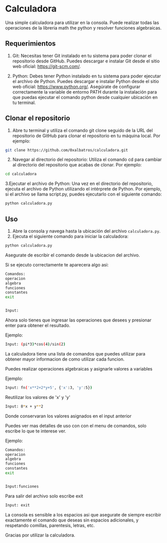 # Calculadora

Una simple calculadora para utilizar en la consola. Puede realizar todas las operaciones de la libreria math the python y resolver funciones algebraicas.

## Requerimientos

1. Git: Necesitas tener Git instalado en tu sistema para poder clonar el repositorio desde GitHub. Puedes descargar e instalar Git desde el sitio web oficial: https://git-scm.com/.

2. Python: Debes tener Python instalado en tu sistema para poder ejecutar el archivo de Python. Puedes descargar e instalar Python desde el sitio web oficial: https://www.python.org/. Asegúrate de configurar correctamente la variable de entorno PATH durante la instalación para que puedas ejecutar el comando python desde cualquier ubicación en tu terminal.

## Clonar el repositorio

1. Abre tu terminal y utiliza el comando git clone seguido de la URL del repositorio de GitHub para clonar el repositorio en tu máquina local. Por ejemplo:

```bash
git clone https://github.com/0xalbatros/calculadora.git
```

2. Navegar al directorio del repositorio: Utiliza el comando cd para cambiar al directorio del repositorio que acabas de clonar. Por ejemplo:

```bash
cd calculadora
```

3.Ejecutar el archivo de Python: Una vez en el directorio del repositorio, ejecuta el archivo de Python utilizando el intérprete de Python. Por ejemplo, si el archivo se llama script.py, puedes ejecutarlo con el siguiente comando:

```bash
python calculadora.py
```

## Uso

1. Abre la consola y navega hasta la ubicación del archivo `calculadora.py`.
2. Ejecuta el siguiente comando para iniciar la calculadora:

```bash
python calculadora.py
```

Asegurate de escribir el comando desde la ubicacion del archivo.

Si se ejecuto correctamente te aparecera algo asi:

```bash
Comandos:
operacion
algebra
funciones
constantes
exit


Input:
```

Ahora solo tienes que ingresar las operaciones que desees y presionar enter para obtener el resultado.

Ejemplo:

```bash
Input: (pi*3)*cos(4)/sin(2)
```

La calculadora tiene una lista de comandos que puedes utilizar para obtener mayor informacion de como utilizar cada funcion.

Puedes realizar operaciones algebraicas y asignarle valores a variables

Ejemplo:

```bash
Input: fn('x**2+2*y+5', {'x':3, 'y':5})
```
Reutilizar los valores de 'x' y 'y'

```bash
Input: 8*x + y**2
```
Donde conservaran los valores asignados en el input anterior

Puedes ver mas detalles de uso con con el menu de comandos, solo escribe lo que te interese ver.

Ejemplo:

```bash
Comandos:
operacion
algebra
funciones
constantes
exit


Input:funciones
```

Para salir del archivo solo escribe exit

```bash
Input: exit
```

La consola es sensible a los espacios asi que asegurate de siempre escribir exactamente el comando que deseas sin espacios adicionales, y respetando comillas, parentesis, letras, etc.

Gracias por utilizar la calculadora. 